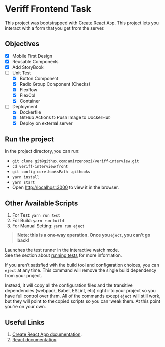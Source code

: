 # Veriff Frontend Task

This project was bootstrapped with [Create React App](https://github.com/facebook/create-react-app).
This project lets you interact with a form that you get from the server.

## Objectives

- [x] Mobile First Design
- [x] Reusable Components
- [x] Add StoryBook
- [ ] Unit Test
  - [x] Button Component
  - [x] Radio Group Component (Checks)
  - [x] FlexRow
  - [x] FlexCol
  - [x] Container
- [ ] Deployment
  - [x] Dockerfile
  - [x] GitHub Actions to Push Image to DockerHub
  - [x] Deploy on external server

## Run the project

In the project directory, you can run:
- ``` git clone git@github.com:amirzenoozi/veriff-interview.git ```
- ``` cd veriff-interview/front ```
- ``` git config core.hooksPath .githooks ```
- ``` yarn install ```
- ``` yarn start ```
- Open [http://localhost:3000](http://localhost:3000) to view it in the browser.

## Other Available Scripts

1. For Test: `yarn run test`
2. For Build: `yarn run build`
3. For Manual Setting: `yarn run eject`

> **Note: this is a one-way operation. Once you `eject`, you can’t go back!**

Launches the test runner in the interactive watch mode.\
See the section about [running tests](https://facebook.github.io/create-react-app/docs/running-tests) for more information.

If you aren’t satisfied with the build tool and configuration choices, you can `eject` at any time. This command will remove the single build dependency from your project.

Instead, it will copy all the configuration files and the transitive dependencies (webpack, Babel, ESLint, etc) right into your project so you have full control over them. All of the commands except `eject` will still work, but they will point to the copied scripts so you can tweak them. At this point you’re on your own.


## Useful Links

1. [Create React App documentation](https://facebook.github.io/create-react-app/docs/getting-started).
2. [React documentation](https://reactjs.org/).
